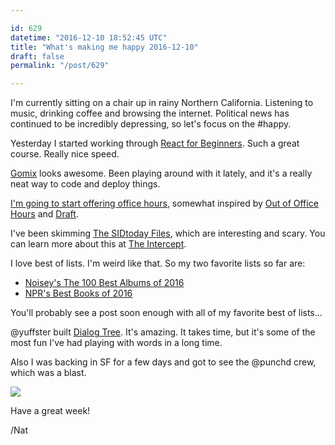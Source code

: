 ```yaml
---

id: 629
datetime: "2016-12-10 18:52:45 UTC"
title: "What's making me happy 2016-12-10"
draft: false
permalink: "/post/629"

---
```


I'm currently sitting on a chair up in rainy Northern California. Listening to music, drinking coffee and browsing the internet. Political news has continued to be incredibly depressing, so let's focus on the #happy.

Yesterday I started working through [React for Beginners](https://reactforbeginners.com/). Such a great course. Really nice speed.

[Gomix](https://medium.com/gomix/introducing-gomix-aec205c421cb?source=ifttt--------------1) looks awesome. Been playing around with it lately, and it's a really neat way to code and deploy things.

[I'm going to start offering office hours](https://writing.natwelch.com/post/615), somewhat inspired by [Out of Office Hours](https://www.outofofficehours.com/) and [Draft](https://draft.nu/).

I've been skimming [The SIDtoday Files](https://github.com/firstlookmedia/sidtoday), which are interesting and scary. You can learn more about this at [The Intercept](https://theintercept.com/2016/05/16/what-its-like-to-read-the-nsas-newspaper-for-spies/).

I love best of lists. I'm weird like that. So my two favorite lists so far are:

* [Noisey's The 100 Best Albums of 2016](https://noisey.vice.com/en_us/article/the-100-best-albums-of-2016)
* [NPR's Best Books of 2016](http://apps.npr.org/best-books-2016/)

You'll probably see a post soon enough with all of my favorite best of lists...

@yuffster built [Dialog Tree](http://dialog.litany.io/). It's amazing. It takes time, but it's some of the most fun I've had playing with words in a long time.

Also I was backing in SF for a few days and got to see the @punchd crew, which was a blast.

 ![](https://icco.imgix.net/photos/2022/5e5fd565-109a-473e-bd8f-de15b5f2cd7b.jpeg)

Have a great week!

/Nat
